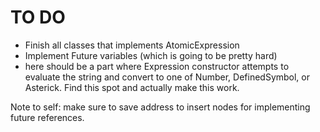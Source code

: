 # TO DO
* Finish all classes that implements AtomicExpression
* Implement Future variables (which is going to be pretty hard)
* here should be a part where Expression constructor attempts to evaluate the string and convert to one of Number, DefinedSymbol, or Asterick. Find this spot and actually make this work.

Note to self: make sure to save address to insert nodes for implementing future references.